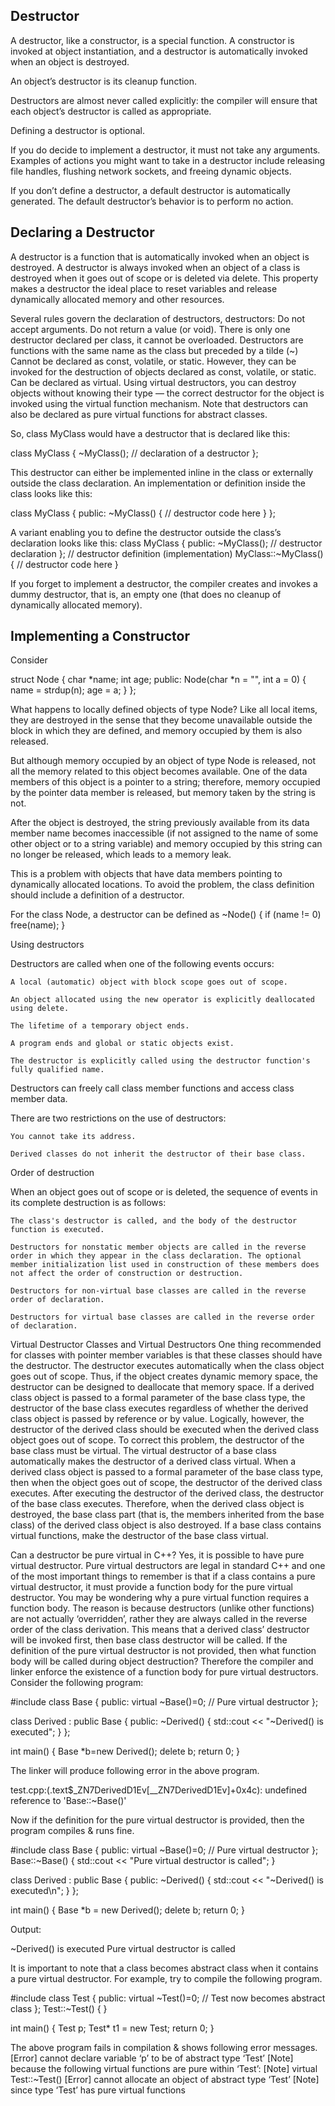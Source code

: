 ## Destructor
A destructor, like a constructor, is a special function. A constructor is invoked at object instantiation, and a destructor is automatically invoked when an object is destroyed.

An object’s destructor is its cleanup function.

Destructors are almost never called explicitly: the compiler will ensure that each object’s destructor is called as appropriate.

Defining a destructor is optional.

If you do decide to implement a destructor, it must not take any arguments. Examples of actions you might want to take in a destructor include releasing file handles, flushing network sockets, and freeing dynamic objects.

If you don’t define a destructor, a default destructor is automatically generated. The default destructor’s behavior is to perform no action.


## Declaring a Destructor
A destructor is a function that is automatically invoked when an object is destroyed. A destructor is always invoked when an object of a class is destroyed when it goes out of scope or is deleted via delete. This property makes a destructor the ideal place to reset variables and release dynamically allocated memory and other resources.

Several rules govern the declaration of destructors, destructors:
  Do not accept arguments.
  Do not return a value (or void).
  There is only one destructor declared per class, it cannot be overloaded.
  Destructors are functions with the same name as the class but preceded by a tilde (~)
  Cannot be declared as const, volatile, or static. However, they can be invoked for the destruction of objects declared as const, volatile, or static.
  Can be declared as virtual. Using virtual destructors, you can destroy objects without knowing their type — the correct destructor for the object is invoked using the virtual function mechanism. Note that destructors can also be declared as pure virtual functions for abstract classes.


So, class MyClass would have a destructor that is declared like this:

class MyClass
{
  ~MyClass(); // declaration of a destructor
};

This destructor can either be implemented inline in the class or externally outside the class declaration. An implementation or definition inside the class looks like this:

class MyClass
{
public:
  ~MyClass()
  {
  // destructor code here
  }
};

A variant enabling you to define the destructor outside the class’s declaration looks like this:
class MyClass
{
public:
~MyClass(); // destructor declaration
};
// destructor definition (implementation)
MyClass::~MyClass()
{
// destructor code here
}


If you forget to implement a destructor, the compiler creates and invokes a dummy destructor, that is, an empty one (that does no cleanup of dynamically allocated memory).




## Implementing a Constructor

Consider

struct Node {
  char *name;
  int age;
public:
  Node(char *n = "", int a = 0) {
    name = strdup(n);
    age = a;
  }
};

What happens to locally defined objects of type Node? Like all local items, they are destroyed in the sense that they become unavailable outside the block in which they are defined, and memory occupied by them is also released.

But although memory occupied by an object of type Node is released, not all the memory related to this object becomes available. One of the data members of this object is a pointer to a string; therefore, memory occupied by the pointer data member is released, but memory taken by the string is not.

After the object is destroyed, the string previously available from its data member name becomes inaccessible (if not assigned to the name of some other object or to a string variable) and memory occupied by this string can no longer be released, which leads to a memory leak.

This is a problem with objects that have data members pointing to dynamically allocated locations. To avoid the problem, the class definition should include a definition of a destructor.

For the class Node, a destructor can be defined as
~Node() {
  if (name != 0)
  free(name);
}



Using destructors

Destructors are called when one of the following events occurs:

    A local (automatic) object with block scope goes out of scope.

    An object allocated using the new operator is explicitly deallocated using delete.

    The lifetime of a temporary object ends.

    A program ends and global or static objects exist.

    The destructor is explicitly called using the destructor function's fully qualified name.

Destructors can freely call class member functions and access class member data.

There are two restrictions on the use of destructors:

    You cannot take its address.

    Derived classes do not inherit the destructor of their base class.

Order of destruction

When an object goes out of scope or is deleted, the sequence of events in its complete destruction is as follows:

    The class's destructor is called, and the body of the destructor function is executed.

    Destructors for nonstatic member objects are called in the reverse order in which they appear in the class declaration. The optional member initialization list used in construction of these members does not affect the order of construction or destruction.

    Destructors for non-virtual base classes are called in the reverse order of declaration.

    Destructors for virtual base classes are called in the reverse order of declaration.




Virtual Destructor
Classes and Virtual Destructors
One thing recommended for classes with pointer member variables is that these
classes should have the destructor. The destructor executes automatically when the
class object goes out of scope. Thus, if the object creates dynamic memory space, the
destructor can be designed to deallocate that memory space. If a derived class object
is passed to a formal parameter of the base class type, the destructor of the base class
executes regardless of whether the derived class object is passed by reference or by
value. Logically, however, the destructor of the derived class should be executed when
the derived class object goes out of scope.
To correct this problem, the destructor of the base class must be virtual. The virtual
destructor of a base class automatically makes the destructor of a derived class virtual.
When a derived class object is passed to a formal parameter of the base class type, then
when the object goes out of scope, the destructor of the derived class executes. After
executing the destructor of the derived class, the destructor of the base class executes.
Therefore, when the derived class object is destroyed, the base class part (that is, the
members inherited from the base class) of the derived class object is also destroyed.
If a base class contains virtual functions, make the destructor of the base class virtual.


Can a destructor be pure virtual in C++?
Yes, it is possible to have pure virtual destructor. Pure virtual destructors are legal in standard C++ and one of the most important things to remember is that if a class contains a pure virtual destructor, it must provide a function body for the pure virtual destructor. You may be wondering why a pure virtual function requires a function body. The reason is because destructors (unlike other functions) are not actually ‘overridden’, rather they are always called in the reverse order of the class derivation. This means that a derived class’ destructor will be invoked first, then base class destructor will be called. If the definition of the pure virtual destructor is not provided, then what function body will be called during object destruction? Therefore the compiler and linker enforce the existence of a function body for pure virtual destructors.
Consider the following program:

#include <iostream>
class Base
{
public:
    virtual ~Base()=0; // Pure virtual destructor
};

class Derived : public Base
{
public:
    ~Derived()
    {
        std::cout << "~Derived() is executed";
    }
};

int main()
{
    Base *b=new Derived();
    delete b;
    return 0;
}

The linker will produce following error in the above program.

test.cpp:(.text$_ZN7DerivedD1Ev[__ZN7DerivedD1Ev]+0x4c):
undefined reference to 'Base::~Base()'

Now if the definition for the pure virtual destructor is provided, then the program compiles & runs fine.

#include <iostream>
class Base
{
public:
    virtual ~Base()=0; // Pure virtual destructor
};
Base::~Base()
{
    std::cout << "Pure virtual destructor is called";
}

class Derived : public Base
{
public:
    ~Derived()
    {
        std::cout << "~Derived() is executed\n";
    }
};

int main()
{
    Base *b = new Derived();
    delete b;
    return 0;
}

Output:

~Derived() is executed
Pure virtual destructor is called

It is important to note that a class becomes abstract class when it contains a pure virtual destructor. For example, try to compile the following program.



#include <iostream>
class Test
{
public:
    virtual ~Test()=0; // Test now becomes abstract class
};
Test::~Test() { }

int main()
{
    Test p;
    Test* t1 = new Test;
    return 0;
}

The above program fails in compilation & shows following error messages.
[Error] cannot declare variable ‘p’ to be of abstract type ‘Test’
[Note] because the following virtual functions are pure within ‘Test’:
[Note] virtual Test::~Test()
[Error] cannot allocate an object of abstract type ‘Test’
[Note] since type ‘Test’ has pure virtual functions
